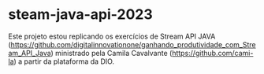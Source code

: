 # steam-java-api-2023
Este projeto estou replicando os exercícios de Stream API JAVA (https://github.com/digitalinnovationone/ganhando_produtividade_com_Stream_API_Java) ministrado pela Camila Cavalvante (https://github.com/cami-la) a partir da plataforma da DIO.

